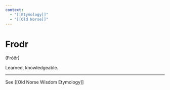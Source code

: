 ```yaml
---
context:
  - "[[Etymology]]"
  - "[[Old Norse]]"
---
```


# Frodr

(Fróðr)

Learned, knowledgeable.

---

See [[Old Norse Wisdom Etymology]]
